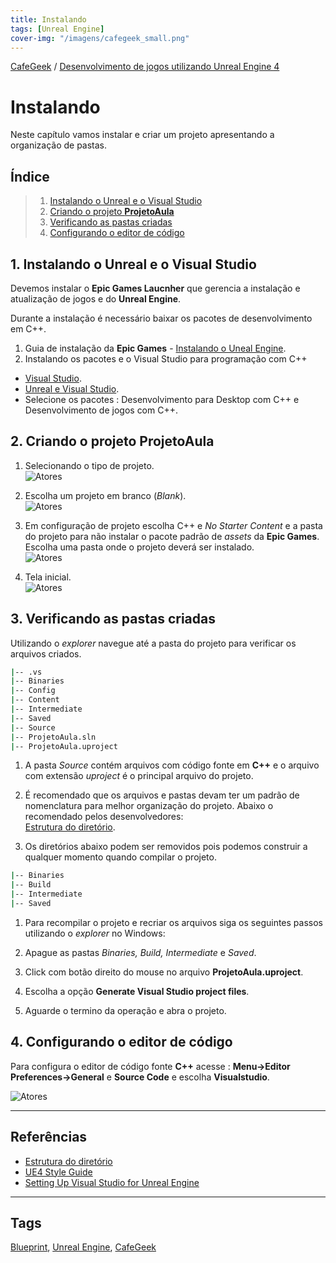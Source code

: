 ```yaml
---
title: Instalando
tags: [Unreal Engine]
cover-img: "/imagens/cafegeek_small.png"
---
```


[CafeGeek](https://myerco.github.io/unreal-engine)  / [Desenvolvimento de jogos utilizando Unreal Engine 4](https://myerco.github.io/unreal-engine/unreal.html)
# Instalando
Neste capítulo vamos instalar e criar um projeto apresentando a organização de pastas.

## Índice
>1. [Instalando o Unreal e o Visual Studio](#1)
>1. [Criando o projeto **ProjetoAula**](#2)
>1. [Verificando as pastas criadas](#3)
>1. [Configurando o editor de código](#4)

<a name="1"></a>
## 1. Instalando o Unreal e o Visual Studio
Devemos instalar o **Epic Games Laucnher** que gerencia a instalação e atualização de jogos e do **Unreal Engine**.

Durante a instalação é necessário baixar os pacotes de desenvolvimento em C++.

1. Guia de instalação da **Epic Games** - [Instalando o Uneal Engine](https://docs.unrealengine.com/en-US/GettingStarted/Installation/index.html).
1. Instalando os pacotes e o Visual Studio para programação com C++
  - [Visual Studio](https://visualstudio.microsoft.com/pt-br/?rr=https%3A%2F%2Fwww.google.com%2F).
  - [Unreal e Visual Studio](https://docs.unrealengine.com/en-US/Programming/Development/VisualStudioSetup/index.html).
  - Selecione os pacotes : Desenvolvimento para Desktop com C++ e Desenvolvimento de jogos com C++.  

<a name="2"></a>
## 2. Criando o projeto ProjetoAula
1. Selecionando o tipo de projeto.    
![Atores](https://myerco.github.io/unreal-engine/imagens/projeto/projeto1.png)

1. Escolha um projeto em branco (*Blank*).  
 ![Atores](https://myerco.github.io/unreal-engine/imagens/projeto/projeto2.png)

1. Em configuração de projeto escolha C++ e *No Starter Content* e a pasta do projeto para não instalar o pacote padrão de *assets* da **Epic Games**.  
  Escolha uma pasta onde o projeto deverá ser instalado.  
![Atores](https://myerco.github.io/unreal-engine/imagens/projeto/projeto3.png)
1. Tela inicial.  
![Atores](https://myerco.github.io/unreal-engine/imagens/projeto/projeto4.png)

<a name="3"></a>
## 3. Verificando as pastas criadas
Utilizando o *explorer* navegue até a pasta do projeto para verificar os arquivos criados.

```bash
|-- .vs
|-- Binaries
|-- Config
|-- Content
|-- Intermediate
|-- Saved
|-- Source
|-- ProjetoAula.sln
|-- ProjetoAula.uproject
```

1. A pasta *Source* contém arquivos com código
fonte em **C++** e o arquivo com extensão *uproject* é o principal arquivo do projeto.

1. É recomendado que os arquivos e pastas devam ter um padrão de nomenclatura para melhor organização do projeto.
  Abaixo o recomendado pelos desenvolvedores:  
  [Estrutura do diretório](https://docs.unrealengine.com/en-US/Engine/Basics/DirectoryStructure/index.html).

1.  Os diretórios abaixo podem ser removidos pois podemos construir a qualquer momento
quando compilar o projeto.

```bash
|-- Binaries
|-- Build
|-- Intermediate
|-- Saved
```
1. Para recompilar o projeto e recriar os arquivos siga os seguintes passos utilizando o *explorer* no Windows:

  1. Apague as pastas *Binaries, Build, Intermediate* e *Saved*.
  1. Click com botão direito do mouse no arquivo **ProjetoAula.uproject**.
  1. Escolha a opção **Generate Visual Studio project files**.
  1. Aguarde o termino da operação e abra o projeto.

<a name="4"></a>
## 4. Configurando o editor de código
Para configura o editor de código fonte **C++** acesse :
**Menu->Editor Preferences->General** e **Source Code** e escolha **Visualstudio**.

![Atores](https://myerco.github.io/unreal-engine//imagens/projeto/projeto6.png)

***
## Referências

- [Estrutura do diretório](https://docs.unrealengine.com/en-US/Engine/Basics/DirectoryStructure/index.html)  
- [UE4 Style Guide](https://github.com/Allar/ue4-style-guide/blob/master/README.md#unreal-engine-4-linter-plugin)
- [Setting Up Visual Studio for Unreal Engine](https://docs.unrealengine.com/en-US/Programming/Development/VisualStudioSetup/index.html)

***
## Tags
[Blueprint](https://myerco.github.io/unreal-engine/modulo1/blueprint.html), [Unreal Engine](https://myerco.github.io/unreal-engine/unreal.html), [CafeGeek](https://myerco.github.io/unreal-engine/)
